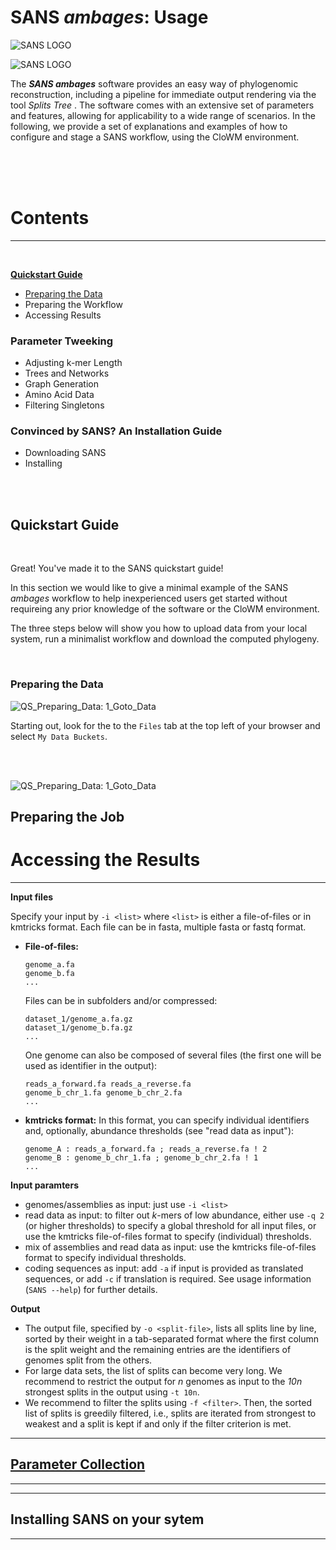 
# SANS *ambages*: Usage

[comment]: <> (Add the new SANS logo here:: PID=1302)

![SANS LOGO](https://gitlab.ub.uni-bielefeld.de/gi/sans/-/blob/clowm-integration-extensions/docs/resource/logo.png)

![SANS LOGO](https://gitlab.ub.uni-bielefeld.de/api/v4/projects/1302/repository/files/docs%2Fresource%2Flogo.png/raw?ref=clowm-integration-extensions)
<br>

The ***SANS ambages*** software provides an easy way of phylogenomic reconstruction, including a pipeline for immediate output rendering via 
the tool <i>Splits Tree </i>. 
The software comes with an extensive set of parameters and features, allowing for applicability to a wide range of scenarios.
In the following, we provide a set of explanations and examples of how to configure and stage a SANS workflow, using the CloWM environment. 

[comment]: <> (F.K. Added-3 break-spacing between sections ) 
<br>
<br>
<br>

# Contents
***
<br>

[**Quickstart Guide**](#quickstart-guide)

- [Preparing the Data](#preparing-the-data)
- Preparing the Workflow
- Accessing Results

### Parameter Tweeking

- Adjusting k-mer Length
- Trees and Networks
- Graph Generation
- Amino Acid Data
- Filtering Singletons

### Convinced by SANS? An Installation Guide 

- Downloading SANS
- Installing

<br><br>

## Quickstart Guide

<br>

Great! You've made it to the SANS quickstart guide!

In this section we would like to give a minimal example of the SANS *ambages* workflow to help inexperienced users get started without requireing any prior knowledge of the software or the CloWM environment. 

The three steps below will show you how to upload data from your local system, run a minimalist workflow and download the computed phylogeny.

<br>

### Preparing the Data

![QS_Preparing_Data: 1_Goto_Data](https://gitlab.ub.uni-bielefeld.de/api/v4/projects/1302/repository/files/docs%2Fresource%2FQuickstart%2F1_Preparing_Data%2F1_Goto_Data.png/raw?ref=clowm-integration-extensions)

Starting out, look for the to the `Files` tab at the top left of your browser and select `My Data Buckets`.

<br>
<br>

![QS_Preparing_Data: 1_Goto_Data](https://gitlab.ub.uni-bielefeld.de/api/v4/projects/1302/repository/files/docs%2Fresource%2FQuickstart%2F1_Preparing_Data%2F_Goto_Data.png/raw?ref=clowm-integration-extensions)

## Preparing the Job





# Accessing the Results

***

**Input files**

Specify your input by `-i <list>` where `<list>` is either a file-of-files or in kmtricks format. Each file can be in fasta, multiple fasta or fastq format.
- **File-of-files:**
  ```
  genome_a.fa
  genome_b.fa
  ...
  ```
  Files can be in subfolders and/or compressed:
  ```
  dataset_1/genome_a.fa.gz
  dataset_1/genome_b.fa.gz
  ...
  ```
  One genome can also be composed of several files (the first one will be used as identifier in the output):
  ```
  reads_a_forward.fa reads_a_reverse.fa
  genome_b_chr_1.fa genome_b_chr_2.fa
  ...
  ```
- **kmtricks format:**
  In this format, you can specify individual identifiers and, optionally, abundance thresholds (see "read data as input"):
  ```
  genome_A : reads_a_forward.fa ; reads_a_reverse.fa ! 2
  genome_B : genome_b_chr_1.fa ; genome_b_chr_2.fa ! 1
  ...
  ```

**Input paramters**

- genomes/assemblies as input: just use `-i <list>`
- read data as input: to filter out *k*-mers of low abundance, either use `-q 2` (or higher thresholds) to specify a global threshold for all input files, or use the kmtricks file-of-files format to specify (individual) thresholds.
- mix of assemblies and read data as input: use the kmtricks file-of-files format to specify individual thresholds.
- coding sequences as input: add `-a` if input is provided as translated sequences, or add `-c` if translation is required. See usage information (`SANS --help`) for further details.


**Output**
- The output file, specified by `-o <split-file>`, lists all splits line by line, sorted by their weight in a tab-separated format where the first column is the split weight and the remaining entries are the identifiers of genomes split from the others.
- For large data sets, the list of splits can become very long. We recommend to restrict the output for *n* genomes as input to the *10n* strongest splits in the output using `-t 10n`.
- We recommend to filter the splits using `-f <filter>`. Then, the sorted list of splits is greedily filtered, i.e., splits are iterated from strongest to weakest and a split is kept if and only if the filter criterion is met.

***
## [Parameter Collection](#ParamChap)
***


***
## Installing SANS on your sytem
***